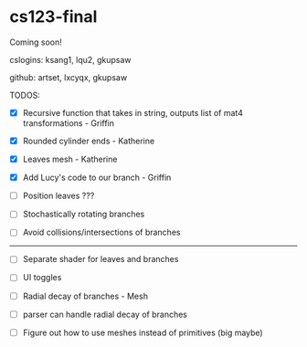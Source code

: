 # cs123-final
Coming soon!

cslogins: ksang1, lqu2, gkupsaw 

github: artset, lxcyqx, gkupsaw



TODOS:

- [x] Recursive function that takes in string, outputs list of mat4 transformations - Griffin
- [x] Rounded cylinder ends - Katherine
- [x] Leaves mesh - Katherine
- [x] Add Lucy's code to our branch - Griffin
- [ ] Position leaves ???
- [ ] Stochastically rotating branches
- [ ] Avoid collisions/intersections of branches


---

- [ ] Separate shader for leaves and branches
- [ ] UI toggles
- [ ] Radial decay of branches - Mesh
- [ ] parser can handle radial decay of branches

- [ ] Figure out how to use meshes instead of primitives (big maybe)
